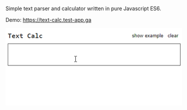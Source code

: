 Simple text parser and calculator written in pure Javascript ES6.

Demo: https://text-calc.test-app.ga

![Text Calc demo](https://raw.githubusercontent.com/pan-tom/text-calc/master/demo.gif)
